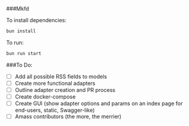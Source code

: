 ###Mkfd

To install dependencies:

```bash
bun install
```

To run:

```bash
bun run start
```
###To Do:
- [ ] Add all possible RSS fields to models
- [ ] Create more functional adapters
- [ ] Outline adapter creation and PR process
- [ ] Create docker-compose
- [ ] Create GUI (show adapter options and params on an index page for end-users, static, Swagger-like)
- [ ] Amass contributors (the more, the merrier)
